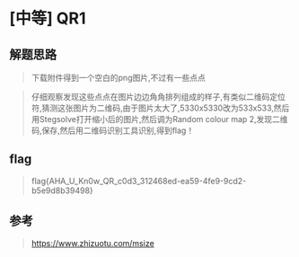 # [中等] QR1

## 解题思路

> 下载附件得到一个空白的png图片,不过有一些点点

> 仔细观察发现这些点点在图片边边角角排列组成的样子,有类似二维码定位符,猜测这张图片为二维码,由于图片太大了,5330x5330改为533x533,然后用Stegsolve打开缩小后的图片,然后调为Random colour map 2,发现二维码,保存,然后用二维码识别工具识别,得到flag！

## flag

> flag{AHA_U_Kn0w_QR_c0d3_312468ed-ea59-4fe9-9cd2-b5e9d8b39498}

## 参考

> https://www.zhizuotu.com/msize
